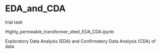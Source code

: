 # EDA_and_CDA
trial task


Highly_permeable_transformer_steel_EDA_CDA.ipynb

Exploratory Data Analysis (EDA) and Confirmatory Data Analysis (CDA) of data
